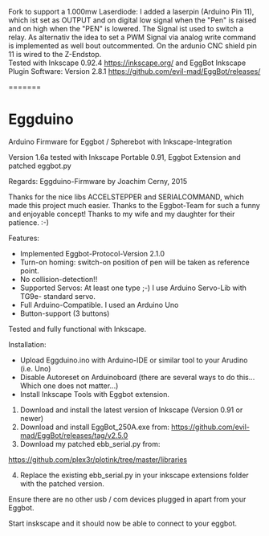 Fork to support a 1.000mw Laserdiode:
I added a laserpin (Arduino Pin 11), which ist set as OUTPUT and on digital low signal when the "Pen" is raised and on high when the "PEN" is lowered. The Signal ist used to switch a relay. As alternativ the idea to set a PWM Signal via analog write command is implemented as well bout outcommented. On the ardunio CNC shield pin 11 is wired to the Z-Endstop.  
Tested with Inkscape 0.92.4 https://inkscape.org/ and EggBot Inkscape Plugin Software: Version 2.8.1 https://github.com/evil-mad/EggBot/releases/

=======

Eggduino
====

Arduino Firmware for Eggbot / Spherebot with Inkscape-Integration

Version 1.6a
tested with Inkscape Portable 0.91, Eggbot Extension and patched eggbot.py

Regards: Eggduino-Firmware by Joachim Cerny, 2015

Thanks for the nice libs ACCELSTEPPER and SERIALCOMMAND, which made this project much easier. Thanks to the Eggbot-Team for such a funny and enjoyable concept! Thanks to my wife and my daughter for their patience. :-)

Features:

- Implemented Eggbot-Protocol-Version 2.1.0
- Turn-on homing: switch-on position of pen will be taken as reference point.
- No collision-detection!!
- Supported Servos: At least one type ;-) I use Arduino Servo-Lib with TG9e- standard servo.
- Full Arduino-Compatible. I used an Arduino Uno
- Button-support (3 buttons)

Tested and fully functional with Inkscape.

Installation:

- Upload Eggduino.ino with Arduino-IDE or similar tool to your Arudino (i.e. Uno)
- Disable Autoreset on Arduinoboard (there are several ways to do this... Which one does not matter...)
- Install Inkscape Tools with Eggbot extension. 

1. Download and install the latest version of Inkscape (Version 0.91 or newer)
2. Download and install EggBot_250A.exe from:
https://github.com/evil-mad/EggBot/releases/tag/v2.5.0
3. Download my patched ebb_serial.py from:

https://github.com/plex3r/plotink/tree/master/libraries

4. Replace the existing ebb_serial.py in your inkscape extensions folder with the patched version.

Ensure there are no other usb / com devices plugged in apart from your Eggbot.

Start inskscape and it should now be able to connect to your eggbot.
